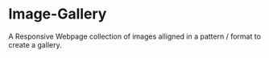 # Image-Gallery
A Responsive Webpage collection of images alligned in a pattern / format to create a gallery.
